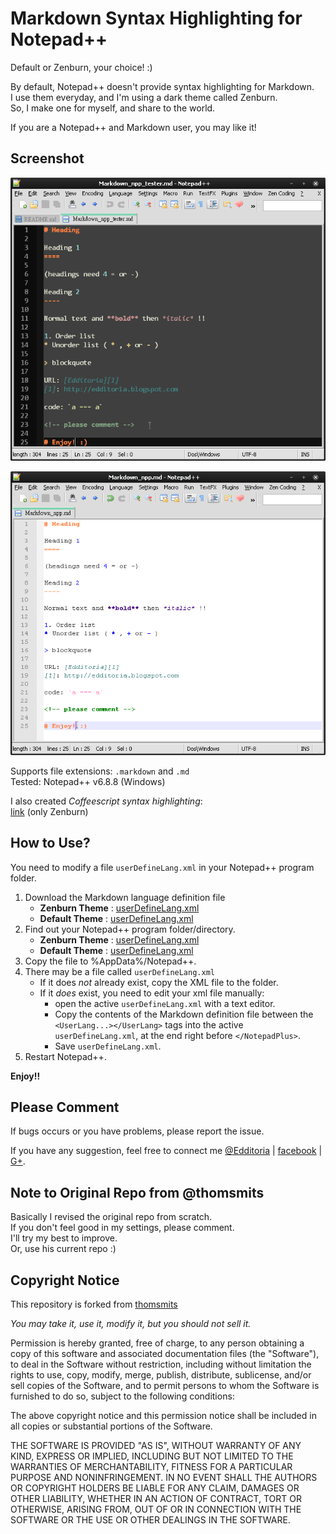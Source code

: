 # Markdown Syntax Highlighting for Notepad++

Default or Zenburn, your choice! :)

By default, Notepad++ doesn't provide syntax highlighting for Markdown.  
I use them everyday, and I'm using a dark theme called Zenburn.  
So, I make one for myself, and share to the world.

If you are a Notepad++ and Markdown user, you may like it!

## Screenshot

![Markdown in Zenburn Theme of Notepad++](zenburn_theme/markdown_npp_zenburn_screenshot.png)

![Markdown in Default Theme of Notepad++](default_theme/markdown_npp_default_theme_screenshot.png)

Supports file extensions: `.markdown` and `.md`  
Tested: Notepad++ v6.8.8 (Windows)

I also created *Coffeescript syntax highlighting*:  
[link][coffeescript] (only Zenburn)

## How to Use?

You need to modify a file `userDefineLang.xml` in your Notepad++ program folder.  

1. Download the Markdown language definition file
     - **Zenburn Theme** : [userDefineLang.xml](zenburn_theme/userDefineLang.xml)
     - **Default Theme** : [userDefineLang.xml](default_theme/userDefineLang.xml)
2. Find out your Notepad++ program folder/directory.
     - **Zenburn Theme** : [userDefineLang.xml][zenburn_xml]
     - **Default Theme** : [userDefineLang.xml][default_xml]
3. Copy the file to %AppData%/Notepad++.
4. There may be a file called `userDefineLang.xml`
     - If it does _not_ already exist, copy the XML file to the folder.
     - If it _does_ exist, you need to edit your xml file manually:
       - open the active `userDefineLang.xml` with a text editor.
       - Copy the contents of the Markdown definition file between the `<UserLang...></UserLang>` tags into the active `userDefineLang.xml`, at the end right before `</NotepadPlus>`.
       - Save `userDefineLang.xml`.
5. Restart Notepad++.

**Enjoy!!**

## Please Comment

If bugs occurs or you have problems, please report the issue.

If you have any suggestion, feel free to connect me [@Edditoria][twitter] | [facebook][fb] | [G+][gplus].

## Note to Original Repo from @thomsmits

Basically I revised the original repo from scratch.  
If you don't feel good in my settings, please comment.  
I'll try my best to improve.  
Or, use his current repo :)

## Copyright Notice

This repository is forked from [thomsmits][tomes]

*You may take it, use it, modify it, but you should not sell it.*

Permission is hereby granted, free of charge, to any person obtaining a copy
of this software and associated documentation files (the "Software"), to deal
in the Software without restriction, including without limitation the rights
to use, copy, modify, merge, publish, distribute, sublicense, and/or sell
copies of the Software, and to permit persons to whom the Software is
furnished to do so, subject to the following conditions:

The above copyright notice and this permission notice shall be included in
all copies or substantial portions of the Software.

THE SOFTWARE IS PROVIDED "AS IS", WITHOUT WARRANTY OF ANY KIND, EXPRESS OR
IMPLIED, INCLUDING BUT NOT LIMITED TO THE WARRANTIES OF MERCHANTABILITY,
FITNESS FOR A PARTICULAR PURPOSE AND NONINFRINGEMENT. IN NO EVENT SHALL THE
AUTHORS OR COPYRIGHT HOLDERS BE LIABLE FOR ANY CLAIM, DAMAGES OR OTHER
LIABILITY, WHETHER IN AN ACTION OF CONTRACT, TORT OR OTHERWISE, ARISING FROM,
OUT OF OR IN CONNECTION WITH THE SOFTWARE OR THE USE OR OTHER DEALINGS IN
THE SOFTWARE.

[coffeescript]: https://github.com/Edditoria/coffeescript_npp_zenburn
[tomes]: https://github.com/thomsmits/markdown_npp
[screen_zenburn]: https://github.com/Edditoria/markdown_npp_zenburn/raw/master/zenburn_theme/markdown_npp_zenburn_screenshot.png "Markdown in Zenburn Theme of Notepad++"
[screen_default]: https://github.com/Edditoria/markdown_npp_zenburn/raw/master/default_theme/markdown_npp_default_theme_screenshot.png "Markdown in Default Theme of Notepad++"
[zenburn_xml]: https://github.com/Edditoria/markdown_npp_zenburn/raw/master/zenburn_theme/userDefineLang.xml
[default_xml]: https://github.com/Edditoria/markdown_npp_zenburn/raw/master/default_theme/userDefineLang.xml
[twitter]: http://twitter.com/Edditoria
[fb]: http://www.facebook.com/Edditoria
[gplus]: https://plus.google.com/109579889772726782010/about
